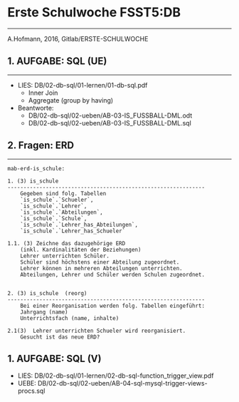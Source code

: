 # Erste Schulwoche FSST5:DB
---------------------------------------------------
A.Hofmann, 2016, Gitlab/ERSTE-SCHULWOCHE


## 1. AUFGABE: SQL (UE)
---------------------------------------------------
* LIES: DB/02-db-sql/01-lernen/01-db-sql.pdf
	* Inner Join
	* Aggregate (group by having)
* Beantworte:
	* DB/02-db-sql/02-ueben/AB-03-IS_FUSSBALL-DML.odt
	* DB/02-db-sql/02-ueben/AB-03-IS_FUSSBALL-DML.sql


## 2. Fragen: ERD
---------------------------------------------------

~~~
﻿mab-erd-is_schule:

1. (3) is_schule
--------------------------------------------------------------
	Gegeben sind folg. Tabellen
	`is_schule`.`Schueler`, 
	`is_schule`.`Lehrer`, 
	`is_schule`.`Abteilungen`, 
	`is_schule`.`Schule`, 
	`is_schule`.`Lehrer_has_Abteilungen`, 
	`is_schule`.`Lehrer_has_Schueler`

1.1. (3) Zeichne das dazugehörige ERD 
	(inkl. Kardinalitäten der Beziehungen)
	Lehrer unterrichten Schüler.
	Schüler sind höchstens einer Abteilung zugeordnet. 
	Lehrer können in mehreren Abteilungen unterrichten. 
	Abteilungen, Lehrer und Schüler werden Schulen zugeordnet.


2. (3) is_schule  (reorg)
--------------------------------------------------------------
	Bei einer Reorganisation werden folg. Tabellen eingeführt:
	Jahrgang (name)
	Unterrichtsfach (name, inhalte)

2.1(3)	Lehrer unterrichten Schueler wird reorganisiert.
	Gesucht ist das neue ERD?
~~~



## 1. AUFGABE: SQL (V)
* LIES: DB/02-db-sql/01-lernen/02-db-sql-function_trigger_view.pdf
* UEBE: DB/02-db-sql/02-ueben/AB-04-sql-mysql-trigger-views-procs.sql
